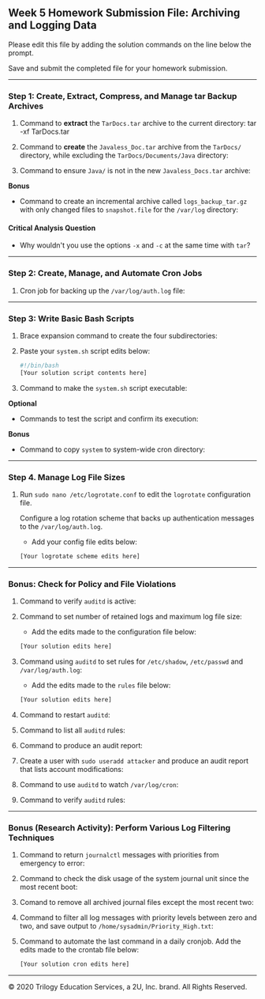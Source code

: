 ## Week 5 Homework Submission File: Archiving and Logging Data

Please edit this file by adding the solution commands on the line below the prompt.

Save and submit the completed file for your homework submission.

---

### Step 1: Create, Extract, Compress, and Manage tar Backup Archives

1. Command to **extract** the `TarDocs.tar` archive to the current directory:
    tar -xf TarDocs.tar

2. Command to **create** the `Javaless_Doc.tar` archive from the `TarDocs/` directory, while excluding the `TarDocs/Documents/Java` directory:

3. Command to ensure `Java/` is not in the new `Javaless_Docs.tar` archive:

**Bonus** 
- Command to create an incremental archive called `logs_backup_tar.gz` with only changed files to `snapshot.file` for the `/var/log` directory:

#### Critical Analysis Question

- Why wouldn't you use the options `-x` and `-c` at the same time with `tar`?

---

### Step 2: Create, Manage, and Automate Cron Jobs

1. Cron job for backing up the `/var/log/auth.log` file:

---

### Step 3: Write Basic Bash Scripts

1. Brace expansion command to create the four subdirectories:

2. Paste your `system.sh` script edits below:

    ```bash
    #!/bin/bash
    [Your solution script contents here]
    ```

3. Command to make the `system.sh` script executable:

**Optional**
- Commands to test the script and confirm its execution:

**Bonus**
- Command to copy `system` to system-wide cron directory:

---

### Step 4. Manage Log File Sizes
 
1. Run `sudo nano /etc/logrotate.conf` to edit the `logrotate` configuration file. 

    Configure a log rotation scheme that backs up authentication messages to the `/var/log/auth.log`.

    - Add your config file edits below:

    ```bash
    [Your logrotate scheme edits here]
    ```
---

### Bonus: Check for Policy and File Violations

1. Command to verify `auditd` is active:

2. Command to set number of retained logs and maximum log file size:

    - Add the edits made to the configuration file below:

    ```bash
    [Your solution edits here]
    ```

3. Command using `auditd` to set rules for `/etc/shadow`, `/etc/passwd` and `/var/log/auth.log`:


    - Add the edits made to the `rules` file below:

    ```bash
    [Your solution edits here]
    ```

4. Command to restart `auditd`:

5. Command to list all `auditd` rules:

6. Command to produce an audit report:

7. Create a user with `sudo useradd attacker` and produce an audit report that lists account modifications:

8. Command to use `auditd` to watch `/var/log/cron`:

9. Command to verify `auditd` rules:

---

### Bonus (Research Activity): Perform Various Log Filtering Techniques

1. Command to return `journalctl` messages with priorities from emergency to error:

1. Command to check the disk usage of the system journal unit since the most recent boot:

1. Comand to remove all archived journal files except the most recent two:


1. Command to filter all log messages with priority levels between zero and two, and save output to `/home/sysadmin/Priority_High.txt`:

1. Command to automate the last command in a daily cronjob. Add the edits made to the crontab file below:

    ```bash
    [Your solution cron edits here]
    ```

---
© 2020 Trilogy Education Services, a 2U, Inc. brand. All Rights Reserved.
